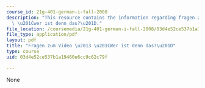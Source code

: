```yaml
---
course_id: 21g-401-german-i-fall-2008
description: "This resource contains the information regarding fragen zum video \u2013\
  \ \u201Cwer ist denn das?\u201D."
file_location: /coursemedia/21g-401-german-i-fall-2008/03d4e52ce537b1a19460e6cc9c62c79f_MIT21G_401F08_vid_kap1.pdf
file_type: application/pdf
layout: pdf
title: "Fragen zum Video \u2013 \u201CWer ist denn das?\u201D"
type: course
uid: 03d4e52ce537b1a19460e6cc9c62c79f

---
```

None